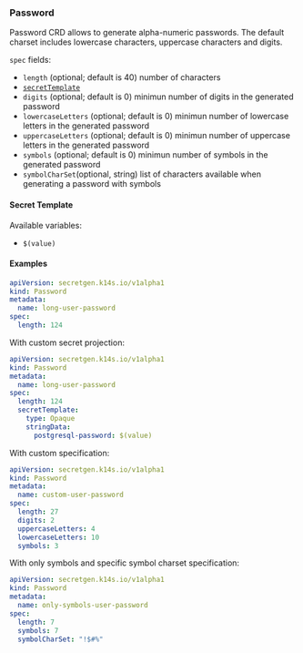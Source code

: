 ### Password

Password CRD allows to generate alpha-numeric passwords. The default charset includes lowercase characters, uppercase characters and digits.

`spec` fields:

- `length` (optional; default is 40) number of characters
- [`secretTemplate`](secret-template-field.md)
- `digits` (optional; default is 0) minimun number of digits in the generated password
- `lowercaseLetters` (optional; default is 0) minimun number of lowercase letters in the generated password
- `uppercaseLetters` (optional; default is 0) minimun number of uppercase letters in the generated password 
- `symbols` (optional; default is 0) minimun number of symbols in the generated password 
- `symbolCharSet`(optional, string) list of characters available when generating a password with symbols 


#### Secret Template

Available variables:

- `$(value)`

#### Examples

```yaml
apiVersion: secretgen.k14s.io/v1alpha1
kind: Password
metadata:
  name: long-user-password
spec:
  length: 124
```

With custom secret projection:

```yaml
apiVersion: secretgen.k14s.io/v1alpha1
kind: Password
metadata:
  name: long-user-password
spec:
  length: 124
  secretTemplate:
    type: Opaque
    stringData:
      postgresql-password: $(value)
```

With custom specification:

```yaml
apiVersion: secretgen.k14s.io/v1alpha1
kind: Password
metadata:
  name: custom-user-password
spec:
  length: 27    
  digits: 2
  uppercaseLetters: 4
  lowercaseLetters: 10
  symbols: 3  
```

With only symbols and specific symbol charset specification:

```yaml
apiVersion: secretgen.k14s.io/v1alpha1
kind: Password
metadata:
  name: only-symbols-user-password
spec:      
  length: 7
  symbols: 7  
  symbolCharSet: "!$#%"
```